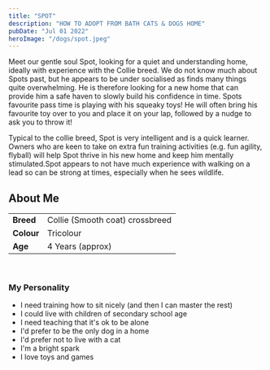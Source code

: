 ```yaml
---
title: "SPOT"
description: "HOW TO ADOPT FROM BATH CATS & DOGS HOME"
pubDate: "Jul 01 2022"
heroImage: "/dogs/spot.jpeg"
---
```


Meet our gentle soul Spot, looking for a quiet and understanding home, ideally with experience with the Collie breed. We do not know much about Spots past, but he appears to be under socialised as finds many things quite overwhelming. He is therefore looking for a new home that can provide him a safe haven to slowly build his confidence in time. Spots favourite pass time is playing with his squeaky toys! He will often bring his favourite toy over to you and place it on your lap, followed by a nudge to ask you to throw it! 

Typical to the collie breed, Spot is very intelligent and is a quick learner. Owners who are keen to take on extra fun training activities (e.g. fun agility, flyball) will help Spot thrive in his new home and keep him mentally stimulated.Spot appears to not have much experience with walking on a lead so can be strong at times, especially when he sees wildlife.
              
             
## About Me
|    |  |
| --------- | ------ |
| **Breed**   | Collie (Smooth coat) crossbreed |
| **Colour**   | Tricolour |
| **Age**   | 4 Years (approx) |

<br>

### My Personality

<ul>
 <li>I need training how to sit nicely (and then I can master the rest)</li>
 <li>I could live with children of secondary school age</li>
 <li>I need teaching that it's ok to be alone</li>
 <li>I'd prefer to be the only dog in a home</li>
 <li>I'd prefer not to live with a cat</li>
 <li>I'm a bright spark</li>
 <li>I love toys and games</li>
</ul>